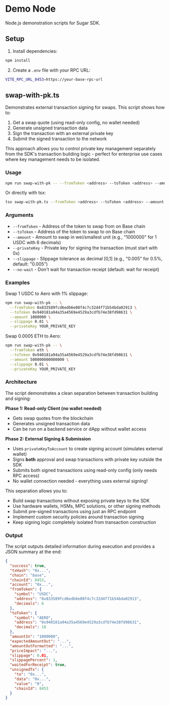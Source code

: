 # Demo Node

Node.js demonstration scripts for Sugar SDK.

## Setup

1. Install dependencies:
```bash
npm install
```

2. Create a `.env` file with your RPC URL:
```bash
VITE_RPC_URL_8453=https://your-base-rpc-url
```

## swap-with-pk.ts

Demonstrates external transaction signing for swaps. This script shows how to:
1. Get a swap quote (using read-only config, no wallet needed)
2. Generate unsigned transaction data
3. Sign the transaction with an external private key
4. Submit the signed transaction to the network

This approach allows you to control private key management separately from the SDK's transaction building logic - perfect for enterprise use cases where key management needs to be isolated.

### Usage

```bash
npm run swap-with-pk -- --fromToken <address> --toToken <address> --amount <amount> --privateKey <key> [--slippage <slippage>] [--no-wait]
```

Or directly with tsx:

```bash
tsx swap-with-pk.ts --fromToken <address> --toToken <address> --amount <amount> --privateKey <key>
```

### Arguments

- `--fromToken` - Address of the token to swap from on Base chain
- `--toToken` - Address of the token to swap to on Base chain
- `--amount` - Amount to swap in wei/smallest unit (e.g., "1000000" for 1 USDC with 6 decimals)
- `--privateKey` - Private key for signing the transaction (must start with 0x)
- `--slippage` - Slippage tolerance as decimal [0,1] (e.g., "0.005" for 0.5%, default: "0.005")
- `--no-wait` - Don't wait for transaction receipt (default: wait for receipt)

### Examples

Swap 1 USDC to Aero with 1% slippage:
```bash
npm run swap-with-pk -- \
  --fromToken 0x833589fcd6edb6e08f4c7c32d4f71b54bda02913 \
  --toToken 0x940181a94a35a4569e4529a3cdfb74e38fd98631 \
  --amount 1000000 \
  --slippage 0.01 \
  --privateKey YOUR_PRIVATE_KEY
```

Swap 0.0005 ETH to Aero:
```bash
npm run swap-with-pk -- \
  --fromToken eth \
  --toToken 0x940181a94a35a4569e4529a3cdfb74e38fd98631 \
  --amount 500000000000000 \
  --slippage 0.01 \
  --privateKey YOUR_PRIVATE_KEY
```

### Architecture

The script demonstrates a clean separation between transaction building and signing:

**Phase 1: Read-only Client (no wallet needed)**
- Gets swap quotes from the blockchain
- Generates unsigned transaction data
- Can be run on a backend service or dApp without wallet access

**Phase 2: External Signing & Submission**
- Uses `privateKeyToAccount` to create signing account (simulates external wallet)
- Signs **both** approval and swap transactions with private key outside the SDK
- Submits both signed transactions using read-only config (only needs RPC access)
- No wallet connection needed - everything uses external signing!

This separation allows you to:
- Build swap transactions without exposing private keys to the SDK
- Use hardware wallets, HSMs, MPC solutions, or other signing methods
- Submit pre-signed transactions using just an RPC endpoint
- Implement custom security policies around transaction signing
- Keep signing logic completely isolated from transaction construction

### Output

The script outputs detailed information during execution and provides a JSON summary at the end:

```json
{
  "success": true,
  "txHash": "0x...",
  "chain": "base",
  "chainId": 8453,
  "account": "0x...",
  "fromToken": {
    "symbol": "USDC",
    "address": "0x833589fcd6edb6e08f4c7c32d4f71b54bda02913",
    "decimals": 6
  },
  "toToken": {
    "symbol": "AERO",
    "address": "0x940181a94a35a4569e4529a3cdfb74e38fd98631",
    "decimals": 18
  },
  "amountIn": "1000000",
  "expectedAmountOut": "...",
  "amountOutFormatted": "...",
  "priceImpact": "...",
  "slippage": 0.01,
  "slippagePercent": 1,
  "waitedForReceipt": true,
  "unsignedTx": {
    "to": "0x...",
    "data": "0x...",
    "value": "0",
    "chainId": 8453
  }
}
```
